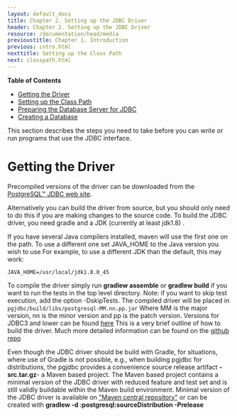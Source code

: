 ```yaml
---
layout: default_docs
title: Chapter 2. Setting up the JDBC Driver
header: Chapter 2. Setting up the JDBC Driver
resource: /documentation/head/media
previoustitle: Chapter 1. Introduction
previous: intro.html
nexttitle: Setting up the Class Path
next: classpath.html
---
```

		
**Table of Contents**

* [Getting the Driver](setup.html#build)
* [Setting up the Class Path](classpath.html)
* [Preparing the Database Server for JDBC](prepare.html)
* [Creating a Database](your-database.html)

This section describes the steps you need to take before you can write or run
programs that use the JDBC interface.

<a name="build"></a>
# Getting the Driver

Precompiled versions of the driver can be downloaded from the [PostgreSQL™ JDBC web site](https://jdbc.postgresql.org).
   
Alternatively you can build the driver from source, but you should only need to
do this if you are making changes to the source code. To build the JDBC driver,
you need gradle and a JDK (currently at least jdk1.8) .

If you have several Java compilers installed, maven will use the first one on the path. 
To use a different one set JAVA_HOME to the Java version you wish to use For example,
to use a different JDK than the default, this may work:

`JAVA_HOME=/usr/local/jdk1.8.0_45`  

To compile the driver simply run **gradlew assemble** or **gradlew build** if you want to run the tests
in the top level directory. 
Note: if you want to skip test execution, add the option -DskipTests.
The compiled driver will be placed in `pgjdbc/build/libs/postgresql-MM.nn.pp.jar` 
Where MM is the major version, nn is the minor version and pp is the patch version. 
Versions for JDBC3 and lower can be found [here](https://jdbc.postgresql.org/download.html#others)
This is a very brief outline of how to build the driver. Much more detailed information can be 
found on the [github repo](https://github.com/pgjdbc/pgjdbc/blob/master/CONTRIBUTING.md)

Even though the JDBC driver should be build with Gradle, for situations, where use of Gradle is not possible, e.g., when building pgjdbc for distributions, the pgjdbc provides a convenience source release artifact **-src.tar.gz**- a Maven based project. The Maven based project contains a minimal version of the JDBC driver with reduced feature and test set and is still validly buildable within the Maven build environment.
Minimal version of the JDBC driver is available on ["Maven central repository"](https://repo1.maven.org/maven2/org/postgresql/postgresql/) or can be created with **gradlew -d :postgresql:sourceDistribution -Prelease**
